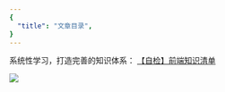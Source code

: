 ```yaml
---
{
  "title": "文章目录",
}
---
```


系统性学习，打造完善的知识体系： [【自检】前端知识清单](./综合/【自检】前端知识清单.html)


![](https://lsqimg-1257917459.cos.ap-beijing.myqcloud.com/blog/%E7%9F%A5%E8%AF%86%E4%BD%93%E7%B3%BB.png)

